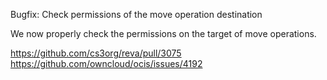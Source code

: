 Bugfix: Check permissions of the move operation destination

We now properly check the permissions on the target of move operations.

https://github.com/cs3org/reva/pull/3075
https://github.com/owncloud/ocis/issues/4192
